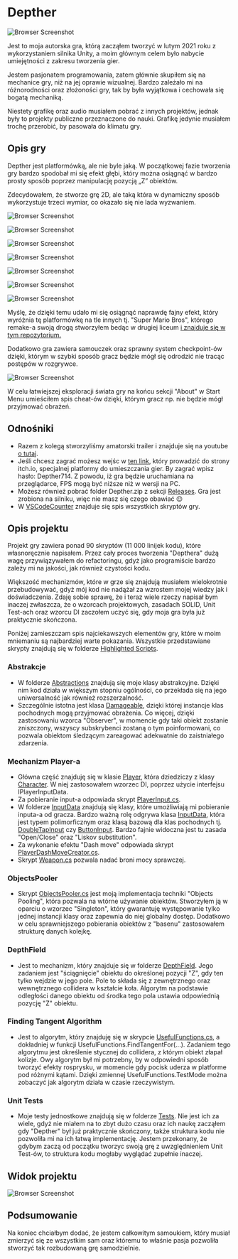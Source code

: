 # Depther
![Browser Screenshot](https://github.com/Mietek-01/Depther/blob/master/Screens/Start%20Menu.png)

Jest to moja autorska gra, którą zacząłem tworzyć w lutym 2021 roku z wykorzystaniem silnika Unity, a moim głównym celem było nabycie umiejętności z zakresu tworzenia gier. 

Jestem pasjonatem programowania, zatem głównie skupiłem się na mechanice gry, niż na jej oprawie wizualnej. Bardzo zależało mi na różnorodności oraz złożoności gry, tak by była wyjątkowa i cechowała się bogatą mechaniką.  

Niestety grafikę oraz audio musiałem pobrać z innych projektów, jednak były to projekty publiczne przeznaczone do nauki. Grafikę jedynie musiałem trochę przerobić, by pasowała do klimatu gry. 

## Opis gry
Depther jest platformówką, ale nie byle jaką. W początkowej fazie tworzenia gry bardzo spodobał mi się efekt głębi,
który można osiągnąć w bardzo prosty sposób poprzez manipulację pozycją „Z” obiektów.

Zdecydowałem, że stworze grę 2D, ale taką która w dynamiczny sposób wykorzystuje trzeci wymiar, co okazało się nie lada wyzwaniem. 

![Browser Screenshot](https://github.com/Mietek-01/Depther/blob/master/Screens/Z3.1.png)

![Browser Screenshot](https://github.com/Mietek-01/Depther/blob/master/Screens/Z1.2.png)

![Browser Screenshot](https://github.com/Mietek-01/Depther/blob/master/Screens/Z0.2.png)

![Browser Screenshot](https://github.com/Mietek-01/Depther/blob/master/Screens/Z2.1.png)

![Browser Screenshot](https://github.com/Mietek-01/Depther/blob/master/Screens/Z4.1.png)

![Browser Screenshot](https://github.com/Mietek-01/Depther/blob/master/Screens/Z5.2.png)

![Browser Screenshot](https://github.com/Mietek-01/Depther/blob/master/Screens/Z1.1.png)

Myślę, że dzięki temu udało mi się osiągnąć naprawdę fajny efekt, który wyróżnia tę platformówkę na tle innych tj. "Super Mario Bros", którego remake-a 
swoją drogą stworzyłem bedąc w drugiej liceum 
[ i znajduje się w tym repozytorium.](https://github.com/Mietek-01/Super-Mario-Bros-Remake)

Dodatkowo gra zawiera samouczek oraz sprawny system checkpoint-ów dzięki, którym w szybki sposób gracz będzie mógł się odrodzić nie tracąc postępów w rozgrywce. 

![Browser Screenshot](https://github.com/Mietek-01/Depther/blob/master/Screens/Z0.1.png)

W celu łatwiejszej eksploracji świata gry na końcu sekcji "About" w Start Menu umieściłem spis cheat-ów dzięki, którym gracz np. nie będzie mógł przyjmować obrażeń.

## Odnośniki
- Razem z kolegą stworzyliśmy amatorski trailer i znajduje się na youtube [o tutaj](https://youtu.be/bA7vMUqEdhA).
- Jeśli chcesz zagrać możesz wejśc w [ten link](https://mietek01.itch.io/depther), który prowadzić do strony itch.io, specjalnej platformy do umieszczania gier. By zagrać wpisz hasło: Depther714. Z powodu, iż gra będzie uruchamiana na przeglądarce, FPS mogą być niższe niż w wersji na PC. 
- Możesz również pobrać folder Depther.zip z sekcji [Releases](https://github.com/Mietek-01/Depther/releases). Gra jest zrobiona na silniku, więc nie masz się czego obawiać 😉
- W [VSCodeCounter](https://github.com/Mietek-01/Depther/blob/master/.VSCodeCounter/2022-03-08_13-50-04/results.md) znajduje się spis wszystkich skryptów gry.

## Opis projektu
Projekt gry zawiera ponad 90 skryptów (11 000 linijek kodu), które własnoręcznie napisałem. Przez cały proces tworzenia "Depthera" dużą wagę przywiązywałem do refactoringu, gdyż jako programiście bardzo zależy mi na jakości, jak również czystości kodu. 

Większość mechanizmów, które w grze się znajdują musiałem wielokrotnie przebudowywać, gdyż mój kod nie nadążał za wzrostem mojej wiedzy jak i doświadczenia. Zdaję sobie sprawę, że i teraz wiele rzeczy napisał bym inaczej zwłaszcza, że o wzorcach projektowych, zasadach SOLID, Unit Test-ach oraz wzorcu DI zaczołem uczyć się, gdy moja gra była już praktycznie skończona.

Poniżej zamieszczam spis najciekawszych elementów gry, które w moim mniemaniu są najbardziej warte pokazania. Wszystkie przedstawiane skrypty znajdują się w folderze [Highlighted Scripts](https://github.com/Mietek-01/Depther/tree/master/Highlighted%20Scripts).

### Abstrakcje
- W folderze [Abstractions](https://github.com/Mietek-01/Depther/tree/master/Highlighted%20Scripts/Abstractions) znajdują się moje klasy abstrakcyjne. Dzięki nim kod działa w większym stopniu ogólności, co przekłada się na jego uniwersalność jak również rozszerzalność. 
- Szczególnie istotna jest klasa [Damageable](https://github.com/Mietek-01/Depther/blob/master/Highlighted%20Scripts/Abstractions/Damageable.cs), dzięki której instancje klas pochodnych mogą przyjmować obrażenia. Co więcej, dzięki zastosowaniu wzorca "Observer", w momencie gdy taki obiekt zostanie zniszczony, wszyscy subskrybenci zostaną o tym poinformowani, co pozwala obiektom śledzącym zareagować adekwatnie do zaistniałego zdarzenia.

### Mechanizm Player-a
- Główna część znajduję się w klasie [Player](https://github.com/Mietek-01/Depther/blob/master/Highlighted%20Scripts/Player/Player.cs), która dziedziczy z klasy [Character](https://github.com/Mietek-01/Depther/blob/master/Highlighted%20Scripts/Abstractions/Character.cs). W niej zastosowałem wzorzec DI, poprzez użycie interfejsu IPlayerInputData.
- Za pobieranie input-a odpowiada skrypt [PlayerInput.cs](https://github.com/Mietek-01/Depther/blob/master/Highlighted%20Scripts/Player/PlayerInput.cs).
- W folderze [InputData](https://github.com/Mietek-01/Depther/tree/master/Highlighted%20Scripts/Player/InputData) znajdują się klasy, które umożliwiają mi pobieranie inputa-a od gracza. Bardzo ważną rolę odgrywa klasa [InputData](https://github.com/Mietek-01/Depther/blob/master/Highlighted%20Scripts/Player/InputData/InputData.cs), która jest typem polimorficznym oraz klasą bazową dla klas pochodnych tj. [DoubleTapInput](https://github.com/Mietek-01/Depther/blob/master/Highlighted%20Scripts/Player/InputData/PlayerInput.DoubleTapInput.cs) czy [ButtonInput](https://github.com/Mietek-01/Depther/blob/master/Highlighted%20Scripts/Player/InputData/PlayerInput.ButtonInput.cs). Bardzo fajnie widoczna jest tu zasada "Open/Close" oraz "Liskov substitution".
- Za wykonanie efektu "Dash move" odpowiada skrypt [PlayerDashMoveCreator.cs](https://github.com/Mietek-01/Depther/blob/master/Highlighted%20Scripts/Player/PlayerDashMoveCreator.cs).
- Skrypt [Weapon.cs](https://github.com/Mietek-01/Depther/blob/master/Highlighted%20Scripts/Player/Weapon/Weapon.cs) pozwala nadać broni mocy sprawczej.

### ObjectsPooler
- Skrypt [ObjectsPooler.cs](https://github.com/Mietek-01/Depther/blob/master/Highlighted%20Scripts/ObjectsPooler/ObjectsPooler.cs) jest moją implementacja techniki "Objects Pooling", która pozwala na wtórne używanie obiektów. Stworzyłem ją w oparciu o wzorzec "Singleton", który gwarantuję występowanie tylko jednej instancji klasy oraz zapewnia do niej globalny dostęp. Dodatkowo w celu sprawniejszego pobierania obiektów z "basenu" zastosowałem strukturę danych kolejkę.

### DepthField
- Jest to mechanizm, który znajduje się w folderze [DepthField](https://github.com/Mietek-01/Depther/tree/master/Highlighted%20Scripts/DepthField). Jego zadaniem jest "ściągnięcie" obiektu do określonej pozycji "Z", gdy ten tylko wejdzie w jego pole. Pole to składa się z zewnętrznego oraz wewnętrznego collidera w kształcie koła. Algorytm na podstawie odległości danego obiektu od środka tego pola ustawia odpowiednią pozycję "Z" obiektu.

### Finding Tangent Algorithm
- Jest to algorytm, który znajduję się w skrypcie [UsefulFunctions.cs](https://github.com/Mietek-01/Depther/blob/master/Highlighted%20Scripts/UsefulFunctions/UsefulFunctions.cs), a dokładniej w funkcji UsefulFunctions.FindTangentFor(...). Zadaniem tego algorytmu jest określenie stycznej do collidera, z którym obiekt złapał kolizje. Owy algorytm był mi potrzebny, by w odpowiedni sposób tworzyć efekty rosprysku, w momencie gdy pocisk uderza w platforme pod różnymi kątami. Dzięki zmiennej UsefulFunctions.TestMode można zobaczyć jak algorytm działa w czasie rzeczywistym.

### Unit Tests
- Moje testy jednostkowe znajdują się w folderze [Tests](https://github.com/Mietek-01/Depther/tree/master/Highlighted%20Scripts/Tests). Nie jest ich za wiele, gdyż nie miałem na to zbyt dużo czasu oraz ich naukę zacząłem gdy "Depther" był już praktycznie skończony, także struktura kodu nie pozwoliła mi na ich łatwą implementację. Jestem przekonany, że gdybym zaczą od początku tworzyc swoją grę z uwzględnieniem Unit Test-ów, to struktura kodu mogłaby wyglądać zupełnie inaczej.   

## Widok projektu

![Browser Screenshot](https://github.com/Mietek-01/Depther/blob/master/Screens/Unity%20Project%20Screen.png)

## Podsumowanie
Na koniec chciałbym dodać, że jestem całkowitym samoukiem, który musiał zmierzyć się ze wszystkim sam oraz któremu to właśnie pasja pozwoliła stworzyć tak rozbudowaną grę samodzielnie.
